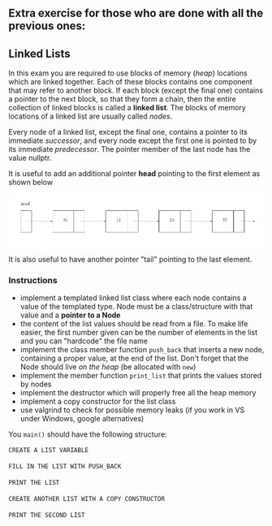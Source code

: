  
## Extra exercise for those who are done with all the previous ones:


## Linked Lists

In this exam you are required to use blocks of memory (*heap*) locations which are linked together. Each of these blocks contains one component that may refer to another block. If each block (except the final one) contains a pointer to the next block, so that they form a chain, then the entire collection of linked blocks is called a **linked list**. The blocks of memory locations of a linked list are usually called *nodes*.

Every node of a linked list, except the final one, contains a pointer to its immediate *successor*, and every node except the first one is pointed to by its immediate *predecessor*. The pointer member of the last node has the value nullptr.


It is useful to add an additional pointer **head** pointing to the first element as shown below

![linked_list.png](list2.png)

It is also useful to have another pointer "tail" pointing to the last element.

### Instructions

  - implement a templated linked list class where each node contains a value of the templated type. Node must be a class/structure with that value and a **pointer to a Node**   
  - the content of the list values should be read from a file. To make life easier, the first number given can be the number of elements in the list and you can "hardcode" the file name
  - implement the class member function `push_back` that inserts a new node, containing a proper value, at the end of the list. Don't forget that the Node should live *on the heap* (be allocated with `new`)
  - implement the member function `print_list` that prints the values stored by nodes
  - implement the destructor which will properly free all the heap memory
  - implement a copy constructor for the list class
  - use valgrind to check for possible memory leaks (if you work in VS under Windows, google alternatives)

You `main()` should have the following structure:

```
CREATE A LIST VARIABLE

FILL IN THE LIST WITH PUSH_BACK

PRINT THE LIST

CREATE ANOTHER LIST WITH A COPY CONSTRUCTOR

PRINT THE SECOND LIST

```



